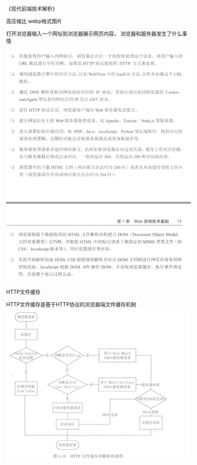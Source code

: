 《现代前端技术解析》

高压缩比 webp格式图片

打开浏览器输入一个网址到浏览器展示网页内容， 浏览器和服务器发生了什么事情

![text](./img/process.png)

HTTP文件缓存

HTTP文件缓存是基于HTTP协议的浏览器端文件缓存机制
![text](./img/HttpCached.png)

